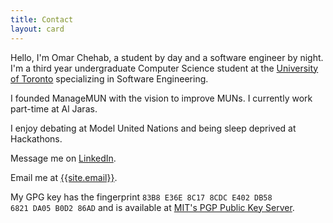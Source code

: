```yaml
---
title: Contact
layout: card
---
```


Hello, I'm Omar Chehab, a student by day and a software engineer by night. I'm a third year undergraduate Computer Science student at the [University of Toronto](https://www.utoronto.ca) specializing in Software Engineering.

I founded ManageMUN with the vision to improve MUNs. I currently work part-time at Al Jaras.

I enjoy debating at Model United Nations and being sleep deprived at Hackathons.

Message me on <a href="https://www.linkedin.com/in/omar-chehab" target="_blank" rel="noopener">LinkedIn</a>.

Email me at <a href="mailto:{{site.email}}">{{site.email}}</a>.

My GPG key has the fingerprint <code>83B8 E36E 8C17 8CDC E402 DB58 6821 DA05 B0D2 86AD</code> and is available at [MIT's PGP Public Key Server](http://pgp.mit.edu/pks/lookup?op=vindex&search=0x6821DA05B0D286AD).
